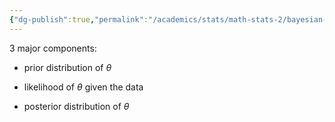 ```yaml
---
{"dg-publish":true,"permalink":"/academics/stats/math-stats-2/bayesian-approach/","created":"2025-02-11T12:26:07.009-05:00","updated":"2025-07-07T17:32:42.369-04:00"}
---
```


3 major components:

- prior distribution of $\theta$

- likelihood of $\theta$ given the data

- posterior distribution of $\theta$